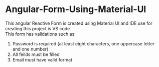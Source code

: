 # Angular-Form-Using-Material-UI
This angular Reactive Form is created using Material UI and IDE use for creating this project is VS code  
This form has validations such as:
1. Password is required (at least eight characters, one uppercase letter and one number)
2. All feilds must be filled
3. Email must have valid format
